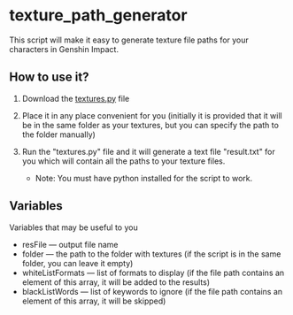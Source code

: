 # texture_path_generator
This script will make it easy to generate texture file paths for your characters in Genshin Impact.


## How to use it?

1. Download the [textures.py](textures.py) file

2. Place it in any place convenient for you (initially it is provided that it will be in the same folder as your textures, but you can specify the path to the folder manually)

3. Run the "textures.py" file and it will generate a text file "result.txt" for you which will contain all the paths to your texture files.


   - Note: You must have python installed for the script to work.


## Variables
Variables that may be useful to you

- resFile — output file name
- folder — the path to the folder with textures (if the script is in the same folder, you can leave it empty)
- whiteListFormats — list of formats to display (if the file path contains an element of this array, it will be added to the results)
- blackListWords — list of keywords to ignore (if the file path contains an element of this array, it will be skipped)
